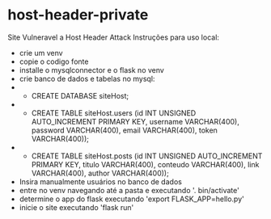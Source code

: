# host-header-private
Site Vulneravel a Host Header Attack
Instruções para uso local:
- crie um venv
- copie o codigo fonte
- installe o mysqlconnector e o flask no venv
- crie banco de dados e tabelas no mysql:
- - CREATE DATABASE siteHost;
- - CREATE TABLE siteHost.users (id INT UNSIGNED AUTO_INCREMENT PRIMARY KEY, username VARCHAR(400), password VARCHAR(400), email VARCHAR(400), token VARCHAR(400));
- - CREATE TABLE siteHost.posts (id INT UNSIGNED AUTO_INCREMENT PRIMARY KEY, titulo VARCHAR(400), conteudo VARCHAR(400), link VARCHAR(400), author VARCHAR(400));
- Insira manualmente usuários no banco de dados
- entre no venv navegando até a pasta e executando  '. bin/activate'
- determine o app do flask executando 'export FLASK_APP=hello.py'
- inicie o site executando 'flask run'
